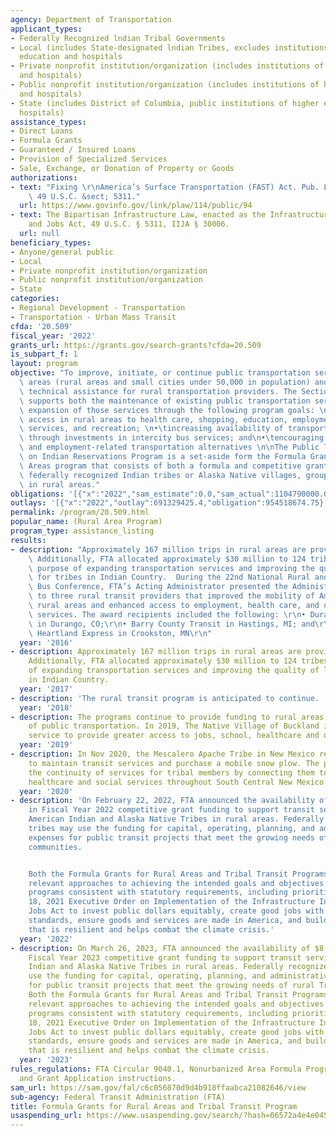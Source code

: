 ```yaml
---
agency: Department of Transportation
applicant_types:
- Federally Recognized lndian Tribal Governments
- Local (includes State-designated lndian Tribes, excludes institutions of higher
  education and hospitals
- Private nonprofit institution/organization (includes institutions of higher education
  and hospitals)
- Public nonprofit institution/organization (includes institutions of higher education
  and hospitals)
- State (includes District of Columbia, public institutions of higher education and
  hospitals)
assistance_types:
- Direct Loans
- Formula Grants
- Guaranteed / Insured Loans
- Provision of Specialized Services
- Sale, Exchange, or Donation of Property or Goods
authorizations:
- text: "Fixing \r\nAmerica’s Surface Transportation (FAST) Act. Pub. L. 114, 94.\
    \ 49 U.S.C. &sect; 5311."
  url: https://www.govinfo.gov/link/plaw/114/public/94
- text: The Bipartisan Infrastructure Law, enacted as the Infrastructure Investment
    and Jobs Act, 49 U.S.C. § 5311, IIJA § 30006.
  url: null
beneficiary_types:
- Anyone/general public
- Local
- Private nonprofit institution/organization
- Public nonprofit institution/organization
- State
categories:
- Regional Development - Transportation
- Transportation - Urban Mass Transit
cfda: '20.509'
fiscal_year: '2022'
grants_url: https://grants.gov/search-grants?cfda=20.509
is_subpart_f: 1
layout: program
objective: "To improve, initiate, or continue public transportation service in nonurbanized\
  \ areas (rural areas and small cities under 50,000 in population) and to provide\
  \ technical assistance for rural transportation providers. The Section 5311 program\
  \ supports both the maintenance of existing public transportation services and the\
  \ expansion of those services through the following program goals: \n•\tenhancing\
  \ access in rural areas to health care, shopping, education, employment, public\
  \ services, and recreation; \n•\tincreasing availability of transportation options\
  \ through investments in intercity bus services; and\n•\tencouraging mobility management,\
  \ and employment-related transportation alternatives \n\nThe Public Transportation\
  \ on Indian Reservations Program is a set-aside form the Formula Grants for Rural\
  \ Areas program that consists of both a formula and competitive grant program for\
  \ federally recognized Indian tribes or Alaska Native villages, groups, or communities\
  \ in rural areas."
obligations: '[{"x":"2022","sam_estimate":0.0,"sam_actual":1104790000.0,"usa_spending_actual":1090755707.88},{"x":"2023","sam_estimate":975689000.0,"sam_actual":0.0,"usa_spending_actual":1179257359.06},{"x":"2024","sam_estimate":890401000.0,"sam_actual":0.0,"usa_spending_actual":1220458425.95}]'
outlays: '[{"x":"2022","outlay":691329425.4,"obligation":954518674.75},{"x":"2023","outlay":483224176.34,"obligation":1320294183.47},{"x":"2024","outlay":63511095.67,"obligation":964975480.63}]'
permalink: /program/20.509.html
popular_name: (Rural Area Program)
program_type: assistance_listing
results:
- description: "Approximately 167 million trips in rural areas are provided annually.\
    \ Additionally, FTA allocated approximately $30 million to 124 tribes for the\
    \ purpose of expanding transportation services and improving the quality of life\
    \ for tribes in Indian Country.  During the 22nd National Rural and Intercity\
    \ Bus Conference, FTA’s Acting Administrator presented the Administrator’s Award\
    \ to three rural transit providers that improved the mobility of Americans in\
    \ rural areas and enhanced access to employment, health care, and other community\
    \ services. The award recipients included the following: \r\n• Durango Transit\
    \ in Durango, CO;\r\n• Barry County Transit in Hastings, MI; and\r\n• Tri-Valley\
    \ Heartland Express in Crookston, MN\r\n"
  year: '2016'
- description: Approximately 167 million trips in rural areas are provided annually.
    Additionally, FTA allocated approximately $30 million to 124 tribes for the purpose
    of expanding transportation services and improving the quality of life for tribes
    in Indian Country.
  year: '2017'
- description: 'The rural transit program is anticipated to continue. '
  year: '2018'
- description: The programs continue to provide funding to rural areas in support
    of public transportation. In 2019, The Native Village of Buckland initiated transit
    service to provide greater access to jobs, school, healthcare and other services.
  year: '2019'
- description: In Nov 2020, the Mescalero Apache Tribe in New Mexico received$523,693
    to maintain transit services and purchase a mobile snow plow. The project supported
    the continuity of services for tribal members by connecting them to employment,
    healthcare and social services throughout South Central New Mexico.
  year: '2020'
- description: 'On February 22, 2022, FTA announced the availability of $8.75 million
    in Fiscal Year 2022 competitive grant funding to support transit services for
    American Indian and Alaska Native Tribes in rural areas. Federally recognized
    tribes may use the funding for capital, operating, planning, and administrative
    expenses for public transit projects that meet the growing needs of rural tribal
    communities.


    Both the Formula Grants for Rural Areas and Tribal Transit Programs have considered
    relevant approaches to achieving the intended goals and objectives of the respective
    programs consistent with statutory requirements, including priorities in the November
    18, 2021 Executive Order on Implementation of the Infrastructure Investment and
    Jobs Act to invest public dollars equitably, create good jobs with high labor
    standards, ensure goods and services are made in America, and build infrastructure
    that is resilient and helps combat the climate crisis.'
  year: '2022'
- description: On March 26, 2023, FTA announced the availability of $8.9 million in
    Fiscal Year 2023 competitive grant funding to support transit services for American
    Indian and Alaska Native Tribes in rural areas. Federally recognized Tribes may
    use the funding for capital, operating, planning, and administrative expenses
    for public transit projects that meet the growing needs of rural Tribal communities.
    Both the Formula Grants for Rural Areas and Tribal Transit Programs have considered
    relevant approaches to achieving the intended goals and objectives of the respective
    programs consistent with statutory requirements, including priorities in the November
    18, 2021 Executive Order on Implementation of the Infrastructure Investment and
    Jobs Act to invest public dollars equitably, create good jobs with high labor
    standards, ensure goods and services are made in America, and build infrastructure
    that is resilient and helps combat the climate crisis.
  year: '2023'
rules_regulations: FTA Circular 9040.1, Nonurbanized Area Formula Program Guidance
  and Grant Application instructions.
sam_url: https://sam.gov/fal/c6c056870d9d4b918ffaabca21082646/view
sub-agency: Federal Transit Administration (FTA)
title: Formula Grants for Rural Areas and Tribal Transit Program
usaspending_url: https://www.usaspending.gov/search/?hash=06572a4e4e045f2a3f921915c96c151f
---
```

